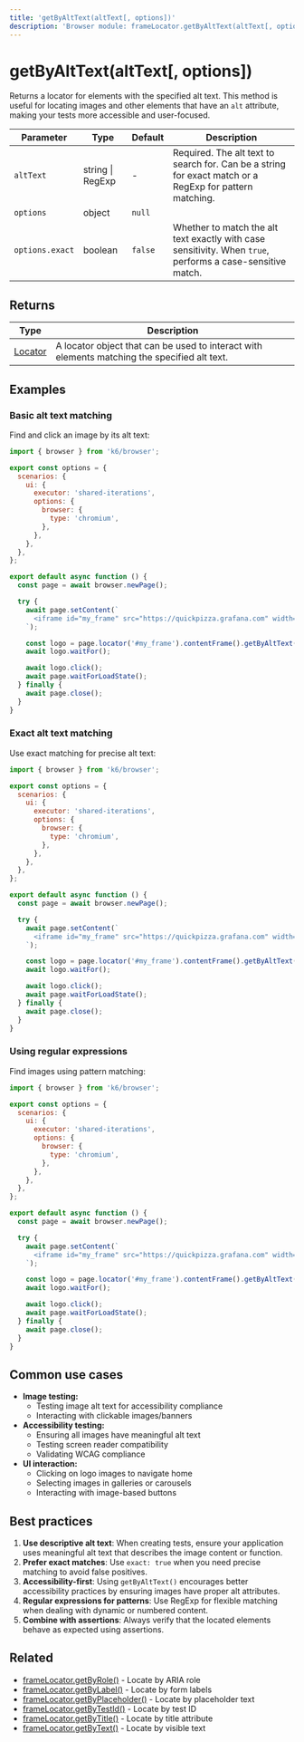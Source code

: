 ```yaml
---
title: 'getByAltText(altText[, options])'
description: 'Browser module: frameLocator.getByAltText(altText[, options]) method'
---
```


# getByAltText(altText[, options])

Returns a locator for elements with the specified alt text. This method is useful for locating images and other elements that have an `alt` attribute, making your tests more accessible and user-focused.

| Parameter       | Type             | Default | Description                                                                                                |
| --------------- | ---------------- | ------- | ---------------------------------------------------------------------------------------------------------- |
| `altText`       | string \| RegExp | -       | Required. The alt text to search for. Can be a string for exact match or a RegExp for pattern matching.    |
| `options`       | object           | `null`  |                                                                                                            |
| `options.exact` | boolean          | `false` | Whether to match the alt text exactly with case sensitivity. When `true`, performs a case-sensitive match. |

## Returns

| Type                                                                                   | Description                                                                                  |
| -------------------------------------------------------------------------------------- | -------------------------------------------------------------------------------------------- |
| [Locator](https://grafana.com/docs/k6/<K6_VERSION>/javascript-api/k6-browser/locator/) | A locator object that can be used to interact with elements matching the specified alt text. |

## Examples

### Basic alt text matching

Find and click an image by its alt text:

<!-- md-k6:skip -->

```javascript
import { browser } from 'k6/browser';

export const options = {
  scenarios: {
    ui: {
      executor: 'shared-iterations',
      options: {
        browser: {
          type: 'chromium',
        },
      },
    },
  },
};

export default async function () {
  const page = await browser.newPage();

  try {
    await page.setContent(`
      <iframe id="my_frame" src="https://quickpizza.grafana.com" width="50%" height="50%"></iframe>
    `);

    const logo = page.locator('#my_frame').contentFrame().getByAltText('LOGO');
    await logo.waitFor();

    await logo.click();
    await page.waitForLoadState();
  } finally {
    await page.close();
  }
}
```

### Exact alt text matching

Use exact matching for precise alt text:

<!-- md-k6:skip -->

```javascript
import { browser } from 'k6/browser';

export const options = {
  scenarios: {
    ui: {
      executor: 'shared-iterations',
      options: {
        browser: {
          type: 'chromium',
        },
      },
    },
  },
};

export default async function () {
  const page = await browser.newPage();

  try {
    await page.setContent(`
      <iframe id="my_frame" src="https://quickpizza.grafana.com" width="50%" height="50%"></iframe>
    `);

    const logo = page.locator('#my_frame').contentFrame().getByAltText('logo', { exact: true });
    await logo.waitFor();

    await logo.click();
    await page.waitForLoadState();
  } finally {
    await page.close();
  }
}
```

### Using regular expressions

Find images using pattern matching:

<!-- md-k6:skip -->

```javascript
import { browser } from 'k6/browser';

export const options = {
  scenarios: {
    ui: {
      executor: 'shared-iterations',
      options: {
        browser: {
          type: 'chromium',
        },
      },
    },
  },
};

export default async function () {
  const page = await browser.newPage();

  try {
    await page.setContent(`
      <iframe id="my_frame" src="https://quickpizza.grafana.com" width="50%" height="50%"></iframe>
    `);

    const logo = page.locator('#my_frame').contentFrame().getByAltText(/logo/s);
    await logo.waitFor();

    await logo.click();
    await page.waitForLoadState();
  } finally {
    await page.close();
  }
}
```

## Common use cases

- **Image testing:**
  - Testing image alt text for accessibility compliance
  - Interacting with clickable images/banners
- **Accessibility testing:**
  - Ensuring all images have meaningful alt text
  - Testing screen reader compatibility
  - Validating WCAG compliance
- **UI interaction:**
  - Clicking on logo images to navigate home
  - Selecting images in galleries or carousels
  - Interacting with image-based buttons

## Best practices

1. **Use descriptive alt text**: When creating tests, ensure your application uses meaningful alt text that describes the image content or function.
1. **Prefer exact matches**: Use `exact: true` when you need precise matching to avoid false positives.
1. **Accessibility-first**: Using `getByAltText()` encourages better accessibility practices by ensuring images have proper alt attributes.
1. **Regular expressions for patterns**: Use RegExp for flexible matching when dealing with dynamic or numbered content.
1. **Combine with assertions**: Always verify that the located elements behave as expected using assertions.

## Related

- [frameLocator.getByRole()](https://grafana.com/docs/k6/<K6_VERSION>/javascript-api/k6-browser/framelocator/getbyrole/) - Locate by ARIA role
- [frameLocator.getByLabel()](https://grafana.com/docs/k6/<K6_VERSION>/javascript-api/k6-browser/framelocator/getbylabel/) - Locate by form labels
- [frameLocator.getByPlaceholder()](https://grafana.com/docs/k6/<K6_VERSION>/javascript-api/k6-browser/framelocator/getbyplaceholder/) - Locate by placeholder text
- [frameLocator.getByTestId()](https://grafana.com/docs/k6/<K6_VERSION>/javascript-api/k6-browser/framelocator/getbytestid/) - Locate by test ID
- [frameLocator.getByTitle()](https://grafana.com/docs/k6/<K6_VERSION>/javascript-api/k6-browser/framelocator/getbytitle/) - Locate by title attribute
- [frameLocator.getByText()](https://grafana.com/docs/k6/<K6_VERSION>/javascript-api/k6-browser/framelocator/getbytext/) - Locate by visible text
